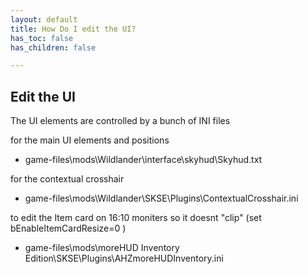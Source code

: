 ```yaml
---
layout: default
title: How Do I edit the UI?
has_toc: false
has_children: false

---
```



## Edit the UI

The UI elements are controlled by a bunch of INI files

for the main UI elements and positions
* game-files\mods\Wildlander\interface\skyhud\Skyhud.txt

for the contextual crosshair 
* game-files\mods\Wildlander\SKSE\Plugins\ContextualCrosshair.ini

to edit the Item card on 16:10 moniters so it doesnt "clip" (set bEnableItemCardResize=0 )
* game-files\mods\moreHUD Inventory Edition\SKSE\Plugins\AHZmoreHUDInventory.ini
